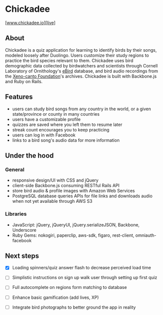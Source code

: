 # Chickadee

[www.chickadee.io][live]

[live]: http://www.chickadee.io

## About
Chickadee is a quiz application for learning to identify birds by their songs, modeled loosely after Duolingo. Users customize their study regions to practice the bird species relevant to them. Chickadee uses bird demographic data collected by birdwatchers and scientists through Cornell Laboratory of Ornithology's [eBird][ebird] database, and bird audio recordings from the [Xeno-canto Foundation][xeno-canto]'s archives. Chickadee is built with Backbone.js and Ruby on Rails.

[ebird]: http://www.ebird.org
[xeno-canto]: http://www.xeno-canto.org

## Features
- users can study bird songs from any country in the world, or a given state/province or county in many countries
- users have a customizable profile
- quizzes are saved where you left them to resume later
- streak count encourages you to keep practicing
- users can log in with Facebook
- links to a bird song's audio data for more information

## Under the hood
  
### General
- responsive design/UI with CSS and jQuery
- client-side Backbone.js consuming RESTful Rails API
- store bird audio & profile images with Amazon Web Services
- PostgreSQL database queries APIs for file links and downloads audio when not yet available through AWS S3
  
### Libraries
- JavaScript: jQuery, jQueryUI, jQuery.serializeJSON, Backbone, Underscore
- Ruby Gems: nokogiri, paperclip, aws-sdk, figaro, rest-client, omniauth-facebook

## Next steps
- [X] Loading spinners/quiz answer flash to decrease perceived load time
- [ ] Simplistic instructions on sign up walk user through setting up first quiz
- [ ] Full autocomplete on regions form matching to database
- [ ] Enhance basic gamification (add lives, XP)
- [ ] Integrate bird photographs to better ground the app in reality

